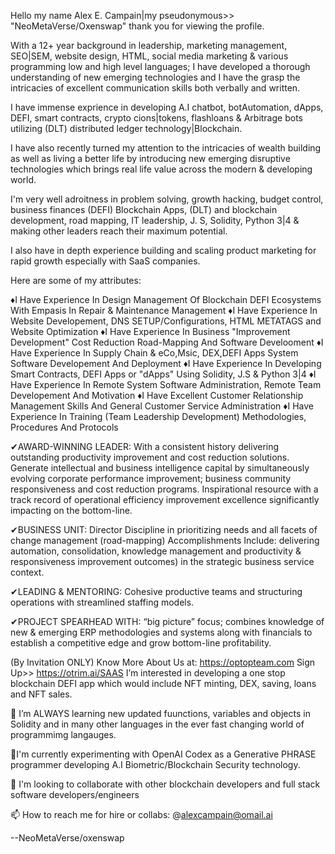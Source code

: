 Hello my name Alex E. Campain|my pseudonymous>> "NeoMetaVerse/Oxenswap" thank you for viewing the profile.

With a 12+ year background in leadership, marketing management, SEO|SEM, website design, HTML, social media marketing & various programming low and high level languages; I have developed a thorough understanding of new emerging technologies and I have the grasp the intricacies of excellent communication skills both verbally and written.

I have immense exprience in developing A.I chatbot, botAutomation, dApps, DEFI, smart contracts, crypto cions|tokens, flashloans & Arbitrage bots utilizing (DLT) distributed ledger technology|Blockchain.

I have also recently turned my attention to the intricacies of wealth building as well as living a better life by introducing new emerging disruptive technologies which brings real life value across the modern & developing world.

I'm very well adroitness in problem solving, growth hacking, budget control, business finances (DEFI) Blockchain Apps, (DLT) and blockchain development, road mapping, IT leadership, J. S, Solidity, Python 3|4 & making other leaders reach their maximum potential.

I also have in depth experience building and scaling product marketing for rapid growth especially with SaaS companies.

Here are some of my attributes:

♦I Have Experience In Design Management Of Blockchain DEFI Ecosystems With Empasis In Repair & Maintenance Management ♦I Have Experience In Website Developement, DNS SETUP/Configurations, HTML METATAGS and Website Optimization ♦I Have Experience In Business "Improvement Development" Cost Reduction Road-Mapping And Software Develooment ♦I Have Experience In Supply Chain & eCo,Msic, DEX,DEFI Apps System Software Developement And Deployment ♦I Have Experience In Developing Smart Contracts, DEFI Apps or "dApps" Using Solidity, J.S & Python 3|4 ♦I Have Experience In Remote System Software Administration, Remote Team Developement And Motivation ♦I Have Excellent Customer Relationship Management Skills And General Customer Service Administration ♦I Have Experience In Training (Team Leadership Development) Methodologies, Procedures And Protocols

✔AWARD-WINNING LEADER: With a consistent history delivering outstanding productivity improvement and cost reduction solutions. Generate intellectual and business intelligence capital by simultaneously evolving corporate performance improvement; business community responsiveness and cost reduction programs. Inspirational resource with a track record of operational efficiency improvement excellence significantly impacting on the bottom-line.

✔BUSINESS UNIT: Director Discipline in prioritizing needs and all facets of change management (road-mapping) Accomplishments Include: delivering automation, consolidation, knowledge management and productivity & responsiveness improvement outcomes) in the strategic business service context.

✔LEADING & MENTORING: Cohesive productive teams and structuring operations with streamlined staffing models.

✔PROJECT SPEARHEAD WITH: “big picture” focus; combines knowledge of new & emerging ERP methodologies and systems along with financials to establish a competitive edge and grow bottom-line profitability.

(By Invitation ONLY) Know More About Us at: https://optopteam.com Sign Up>> https://otrim.ai/SAAS I’m interested in developing a one stop blockchain DEFI app which would include NFT minting, DEX, saving, loans and NFT sales.

🌱 I’m ALWAYS learning new updated fuunctions, variables and objects in Solidity and in many other languages in the ever fast changing world of programmimg langauges.

💞️I'm currently experimenting with OpenAI Codex as a Generative PHRASE programmer developing A.I Biometric/Blockchain Security technology.

💞️ I'm looking to collaborate with other blockchain developers and full stack software developers/engineers

📫 How to reach me for hire or collabs: @alexcampain@omail.ai

--NeoMetaVerse/oxenswap
